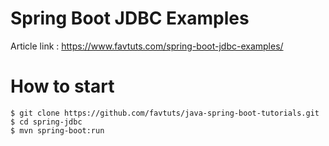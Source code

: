# Spring Boot JDBC Examples

Article link : https://www.favtuts.com/spring-boot-jdbc-examples/

# How to start

```
$ git clone https://github.com/favtuts/java-spring-boot-tutorials.git
$ cd spring-jdbc
$ mvn spring-boot:run
```

